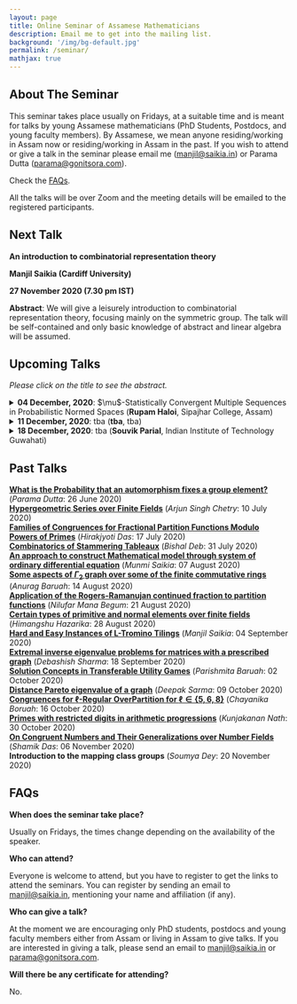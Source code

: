 ```yaml
---
layout: page
title: Online Seminar of Assamese Mathematicians
description: Email me to get into the mailing list.
background: '/img/bg-default.jpg'
permalink: /seminar/
mathjax: true
---
```


## About The Seminar

This seminar takes place usually on Fridays, at a suitable time and is meant for talks by young Assamese mathematicians (PhD Students, Postdocs, and young faculty members). By Assamese, we mean anyone residing/working in Assam now or residing/working in Assam in the past. If you wish to attend or give a talk in the seminar please email me (manjil@saikia.in) or Parama Dutta (parama@gonitsora.com).

Check the [FAQs](#faqs).

All the talks will be over Zoom and the meeting details will be emailed to the registered participants.

## Next Talk

**An introduction to combinatorial representation theory**

**Manjil Saikia (Cardiff University)**

**27 November 2020 (7.30 pm IST)**

**Abstract**: We will give a leisurely introduction to combinatorial representation theory, focusing mainly on the symmetric group. The talk will be self-contained and only basic knowledge of abstract and linear algebra will be assumed.


## Upcoming Talks

*Please click on the title to see the abstract.*


<details>
  <summary><b>04 December, 2020</b>: $\mu$-Statistically Convergent Multiple Sequences in Probabilistic Normed Spaces  (<b>Rupam Haloi</b>, Sipajhar College, Assam)</summary>

By a multiple sequence, we mean a sequence of $k$-tuple, of elements of a set $X$. A multiple sequence is a mapping from $\mathbb{N}^k$ into the set $X$, where $\mathbb{N}^k$ is the $k$-th power of the set of natural number $\mathbb{N}$. A term of a multiple sequence $f:\mathbb{N}^k\rightarrow X$ is an ordered set of $k+1$ elements $(n_1,n_2,\dots,n_k,x)$, where $x=f(n_1,n_2,\dots,n_k)\in X$ and $(n_1,n_2,\dots,n_k)\in\mathbb{N}^k,~n_i\in\mathbb{N}$, for $i=1,2,\dots,k$. The term is also denoted by $x_{n_1n_2\dots n_k}.$ In this talk, we will discuss about the concepts of $\mu$-statistically convergent and $\mu$-statistically Cauchy multiple sequences in the theory of probabilistic normed spaces (in short PN-spaces). We will also discuss about some useful characterizations on these introduced notions. Moreover, we will discuss about $\mu$-statistical limit points and its relation with limit points of multiple sequences in the settings of PN-spaces.
</details> 

<details>
  <summary><b>11 December, 2020</b>: tba (<b>tba</b>, tba)</summary>

tba
</details> 

<details>
  <summary><b>18 December, 2020</b>: tba (<b>Souvik Parial</b>, Indian Institute of Technology Guwahati)</summary>

tba
</details> 
  
    
      
      


## Past Talks
  
**[What is the Probability that an automorphism fixes a group element?](/seminar/Parama_Dutta.pdf)** (*Parama Dutta*: 26 June 2020)  
**[Hypergeometric Series over Finite Fields](/seminar/Arjun_Singh_Chetry.pdf)** (*Arjun Singh Chetry*: 10 July 2020)  
**[Families of Congruences for Fractional Partition Functions Modulo Powers of Primes](/seminar/Hirakjyoti_Das.pdf)** (*Hirakjyoti Das*: 17 July 2020)  
**[Combinatorics of Stammering Tableaux](/seminar/Bishal_Deb.pdf)** (*Bishal Deb*: 31 July 2020)  
**[An approach to construct Mathematical model through system of ordinary differential equation](/seminar/Munmi_Saikia.pdf)** (*Munmi Saikia*: 07 August 2020)  
**[Some aspects of $\Gamma_2$ graph over some of the finite commutative rings](/seminar/Anurag_Baruah.pdf)** (*Anurag Baruah*: 14 August 2020)  
**[Application of the Rogers-Ramanujan continued fraction to partition functions](/seminar/Nilufar_Mana_Begum.pdf)** (*Nilufar Mana Begum*: 21 August 2020)  
**[Certain types of primitive and normal elements over finite fields](/seminar/Himangshu_Hazarika.pdf)** (*Himangshu Hazarika*: 28 August 2020)  
**[Hard and Easy Instances of L-Tromino Tilings](/seminar/Manjil_Saikia.pdf)** (*Manjil Saikia*: 04 September 2020)  
**[Extremal inverse eigenvalue problems for matrices with a prescribed graph](/seminar/Debashish_Sharma.pdf)** (*Debashish Sharma*: 18 September 2020)  
**[Solution Concepts in Transferable Utility Games](/seminar/Parishmita_Boruah.pdf)** (*Parishmita Baruah*: 02 October 2020)  
**[Distance Pareto eigenvalue of a graph](/seminar/Deepak_Sarma.pdf)** (*Deepak Sarma*: 09 October 2020)  
**[Congruences for $\ell$-Regular OverPartition for $\ell\in \{5, 6, 8\}$](/seminar/Chayanika_Boruah.pdf)** (*Chayanika Boruah*: 16 October 2020)  
**[Primes with restricted digits in arithmetic progressions](/seminar/Kunjakanan_Nath.pdf)** (*Kunjakanan Nath*: 30 October 2020)  
**[On Congruent Numbers and Their Generalizations over Number Fields](/seminar/Shamik_Das.pdf)** (*Shamik Das*: 06 November 2020)  
**Introduction to the mapping class groups** (*Soumya Dey*: 20 November 2020)  
      
      



## <a name="faqs"></a>FAQs

**When does the seminar take place?**  

Usually on Fridays, the times change depending on the availability of the speaker.

**Who can attend?**  

Everyone is welcome to attend, but you have to register to get the links to attend the seminars. You can register by sending an email to manjil@saikia.in, mentioning your name and affiliation (if any).

**Who can give a talk?**  

At the moment we are encouraging only PhD students, postdocs and young faculty members either from Assam or living in Assam to give talks. If you are interested in giving a talk, please send an email to manjil@saikia.in or parama@gonitsora.com.

**Will there be any certificate for attending?**  

No.
